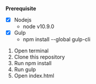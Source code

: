 **Prerequisite**
* [x] Nodejs
    * node v10.9.0
* [x] Gulp
    * npm install --global gulp-cli


1. Open terminal
2. Clone this repository
3. Run npm install
4. Run gulp
5. Open index.html
